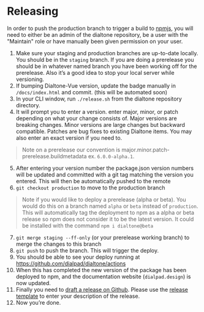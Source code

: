 # Releasing

In order to push the production branch to trigger a build to [npmjs](https://npmjs.com), you will need to either be an admin of the dialtone repository, be a user with the "Maintain" role or have manually been given permission on your user.

1. Make sure your staging and production branches are up-to-date locally. You should be in the `staging` branch. If you are doing a prerelease you should be in whatever named branch you have been working off for the prerelease. Also it’s a good idea to stop your local server while versioning.
2. If bumping Dialtone-Vue version, update the badge manually in `/docs/index.html` and commit. (this will be automated soon)
3. In your CLI window, run `./release.sh` from the dialtone repository directory.
4. It will prompt you to enter a version. enter major, minor, or patch depending on what your change consists of. Major versions are breaking changes. Minor versions are large changes but backward compatible. Patches are bug fixes to existing Dialtone items. You may also enter an exact version if you need to.
> Note on a prerelease our convention is major.minor.patch-prerelease.buildmetadata ex. `6.0.0-alpha.1`.
5. After entering your version number the package.json version numbers will be updated and committed with a git tag matching the version you entered. This will then be automatically pushed to the remote
6. `git checkout production` to move to the production branch
> Note if you would like to deploy a prerelease (alpha or beta). You would do this on a branch named `alpha` or `beta` instead of `production`. This will automatically tag the deployment to npm as a alpha or beta release so npm does not consider it to be the latest version. It could be installed with the command `npm i dialtone@beta`
7. `git merge staging --ff-only` (or your prerelease working branch) to merge the changes to this branch
8. `git push` to push the branch. This will trigger the deploy.
9. You should be able to see your deploy running at https://github.com/dialpad/dialtone/actions
10. When this has completed the new version of the package has been deployed to npm, and the documentation website (`dialpad.design`) is now updated.
11. Finally you need to [draft a release on Github](https://github.com/dialpad/dialtone/releases/new). Please use the [release template](https://raw.githubusercontent.com/dialpad/dialtone/staging/.github/release_template.md) to enter your description of the release.
12. Now you’re done.
